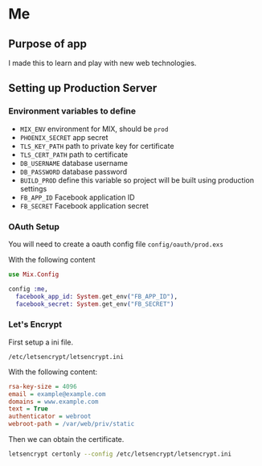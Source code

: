 # Me

## Purpose of app

I made this to learn and play with new web technologies.

## Setting up Production Server

### Environment variables to define

* `MIX_ENV` environment for MIX, should be `prod`
* `PHOENIX_SECRET` app secret
* `TLS_KEY_PATH` path to private key for certificate
* `TLS_CERT_PATH` path to certificate
* `DB_USERNAME` database username
* `DB_PASSWORD` database password
* `BUILD_PROD` define this variable so project will be built using production settings
* `FB_APP_ID` Facebook application ID
* `FB_SECRET` Facebook application secret

### OAuth Setup
You will need to create a oauth config file `config/oauth/prod.exs`

With the following content
```elixir
use Mix.Config

config :me,
  facebook_app_id: System.get_env("FB_APP_ID"),
  facebook_secret: System.get_env("FB_SECRET")
```

### Let's Encrypt

First setup a ini file.

`/etc/letsencrypt/letsencrypt.ini`

With the following content:

```ini
rsa-key-size = 4096
email = example@example.com
domains = www.example.com
text = True
authenticator = webroot
webroot-path = /var/web/priv/static
```

Then we can obtain the certificate.
```bash
letsencrypt certonly --config /etc/letsencrypt/letsencrypt.ini
```
